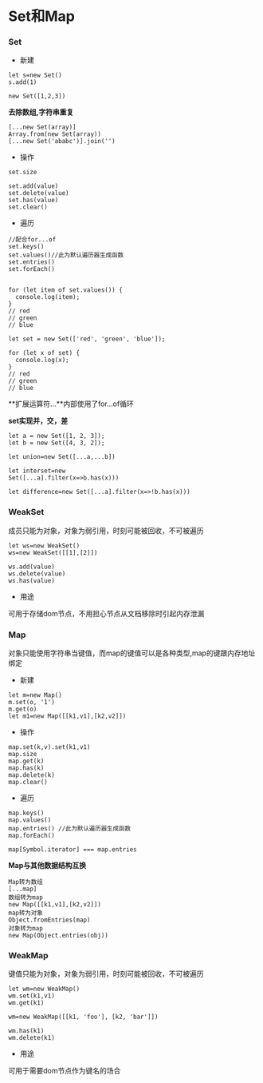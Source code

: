 # Set和Map

### Set

- 新建

```
let s=new Set()
s.add(1)

new Set([1,2,3])
```

**去除数组,字符串重复**

```
[...new Set(array)]
Array.from(new Set(array))
[...new Set('ababc')].join('')
```

- 操作

```
set.size

set.add(value)
set.delete(value)
set.has(value)
set.clear()
```

- 遍历

```
//配合for...of
set.keys()
set.values()//此为默认遍历器生成函数
set.entries()
set.forEach()


for (let item of set.values()) {
  console.log(item);
}
// red
// green
// blue

let set = new Set(['red', 'green', 'blue']);

for (let x of set) {
  console.log(x);
}
// red
// green
// blue
```

**扩展运算符…**内部使用了for…of循环



**set实现并，交，差**

```
let a = new Set([1, 2, 3]);
let b = new Set([4, 3, 2]);

let union=new Set([...a,...b])

let interset=new 
Set([...a].filter(x=>b.has(x)))

let difference=new Set([...a].filter(x=>!b.has(x)))
```



### WeakSet

成员只能为对象，对象为弱引用，时刻可能被回收，不可被遍历

```
let ws=new WeakSet()
ws=new WeakSet([[1],[2]])

ws.add(value)
ws.delete(value)
ws.has(value)
```

- 用途

可用于存储dom节点，不用担心节点从文档移除时引起内存泄漏



### Map

对象只能使用字符串当键值，而map的键值可以是各种类型,map的键跟内存地址绑定

- 新建

```
let m=new Map()
m.set(o, '1')
m.get(o)
let m1=new Map([[k1,v1],[k2,v2]])
```

- 操作

```
map.set(k,v).set(k1,v1)
map.size
map.get(k)
map.has(k)
map.delete(k)
map.clear()
```

- 遍历

```
map.keys()
map.values()
map.entries() //此为默认遍历器生成函数
map.forEach()

map[Symbol.iterator] === map.entries
```

**Map与其他数据结构互换**

```
Map转为数组
[...map]
数组转为map
new Map([[k1,v1],[k2,v2]])
map转为对象
Object.fromEntries(map)
对象转为map
new Map(Object.entries(obj))
```



### WeakMap

键值只能为对象，对象为弱引用，时刻可能被回收，不可被遍历

```
let wm=new WeakMap()
wm.set(k1,v1)
wm.get(k1)

wm=new WeakMap([[k1, 'foo'], [k2, 'bar']])

wm.has(k1)
wm.delete(k1)
```

- 用途

可用于需要dom节点作为键名的场合